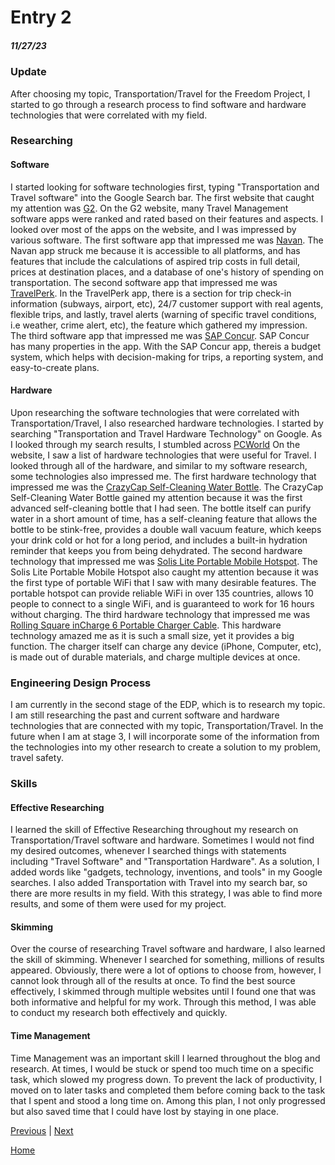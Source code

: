 # Entry 2
##### 11/27/23

### Update
After choosing my topic, Transportation/Travel for the Freedom Project, I started to go through a research process to find software and hardware technologies that were correlated with my field.

### Researching
#### Software
I started looking for software technologies first, typing "Transportation and Travel software" into the Google Search bar. The first website that caught my attention was [G2](https://www.g2.com/categories/travel-management). On the G2 website, many Travel Management software apps were ranked and rated based on their features and aspects. I looked over most of the apps on the website, and I was impressed by various software. The first software app that impressed me was [Navan](https://navan.com/). The Navan app struck me because it is accessible to all platforms, and has features that include the calculations of aspired trip costs in full detail, prices at destination places, and a database of one's history of spending on transportation. The second software app that impressed me was [TravelPerk](https://www.travelperk.com/). In the TravelPerk app, there is a section for trip check-in information (subways, airport, etc), 24/7 customer support with real agents, flexible trips, and lastly, travel alerts (warning of specific travel conditions, i.e weather, crime alert, etc), the feature which gathered my impression. The third software app that impressed me was [SAP Concur](https://www.concur.com/). SAP Concur has many properties in the app. With the SAP Concur app, thereis a budget system, which helps with decision-making for trips, a reporting system, and easy-to-create plans. 

#### Hardware
Upon researching the software technologies that were correlated with Transportation/Travel, I also researched hardware technologies. I started by searching "Transportation and Travel Hardware Technology" on Google. As I looked through my search results, I stumbled across [PCWorld](https://www.pcworld.com/article/2000726/travel-gadgets-need-next-trip-or-vacation.html) On the website, I saw a list of hardware technologies that were useful for Travel. I looked through all of the hardware, and similar to my software research, some technologies also impressed me. The first hardware technology that impressed me was the [CrazyCap Self-Cleaning Water Bottle](https://www.amazon.com/CrazyCap-Pro-Award-Winning-Self-Cleaning-Insulated/dp/B0B4BSYSPZ/?tag=pcworld02-20&asc_refurl=https%3A%2F%2Fwww.pcworld.com%2Farticle%2F2000726%2Ftravel-gadgets-need-next-trip-or-vacation.html&th=1). The CrazyCap Self-Cleaning Water Bottle gained my attention because it was the first advanced self-cleaning bottle that I had seen. The bottle itself can purify water in a short amount of time, has a self-cleaning feature that allows the bottle to be stink-free, provides a double wall vacuum feature, which keeps your drink cold or hot for a long period, and includes a built-in hydration reminder that keeps you from being dehydrated. The second hardware technology that impressed me was [Solis Lite Portable Mobile Hotspot](https://www.amazon.com/Hotspot-Coverage-Connected-Devices-Technology/dp/B08YKB6VMN/?tag=pcworld02-20&asc_refurl=https://www.pcworld.com/article/2000726/travel-gadgets-need-next-trip-or-vacation.html). The Solis Lite Portable Mobile Hotspot also caught my attention because it was the first type of portable WiFi that I saw with many desirable features. The portable hotspot can provide reliable WiFi in over 135 countries, allows 10 people to connect to a single WiFi, and is guaranteed to work for 16 hours without charging. The third hardware technology that impressed me was [Rolling Square inCharge 6 Portable Charger Cable](https://www.amazon.com/inCharge-Six-One-Portable-Compatible/dp/B086WHBN3N/?tag=pcworld02-20&asc_refurl=https://www.pcworld.com/article/2000726/travel-gadgets-need-next-trip-or-vacation.html). This hardware technology amazed me as it is such a small size, yet it provides a big function. The charger itself can charge any device (iPhone, Computer, etc), is made out of durable materials, and charge multiple devices at once. 

### Engineering Design Process
I am currently in the second stage of the EDP, which is to research my topic. I am still researching the past and current software and hardware technologies that are connected with my topic, Transportation/Travel. In the future when I am at stage 3, I will incorporate some of the information from the technologies into my other research to create a solution to my problem, travel safety. 

### Skills

#### Effective Researching
I learned the skill of Effective Researching throughout my research on Transportation/Travel software and hardware. Sometimes I would not find my desired outcomes, whenever I searched things with statements including "Travel Software" and "Transportation Hardware". As a solution, I added words like "gadgets, technology, inventions, and tools" in my Google searches. I also added Transportation with Travel into my search bar, so there are more results in my field. With this strategy, I was able to find more results, and some of them were used for my project.

#### Skimming
Over the course of researching Travel software and hardware, I also learned the skill of skimming. Whenever I searched for something, millions of results appeared. Obviously, there were a lot of options to choose from, however, I cannot look through all of the results at once. To find the best source effectively, I skimmed through multiple websites until I found one that was both informative and helpful for my work. Through this method, I was able to conduct my research both effectively and quickly. 

#### Time Management
Time Management was an important skill I learned throughout the blog and research. At times, I would be stuck or spend too much time on a specific task, which slowed my progress down. To prevent the lack of productivity, I moved on to later tasks and completed them before coming back to the task that I spent and stood a long time on. Among this plan, I not only progressed but also saved time that I could have lost by staying in one place.  


[Previous](entry01.md) | [Next](entry03.md)

[Home](../README.md)
